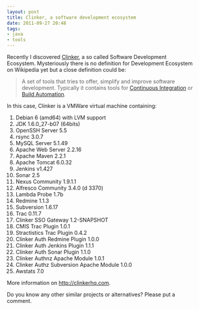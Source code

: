 ```yaml
---
layout: post
title: Clinker, a software development ecosystem
date: 2011-09-27 20:48
tags:
- java
- tools
---
```

Recently I discovered <a href="http://clinkerhq.com/">Clinker</a>, a so called Software Development Ecosystem. Mysteriously there is no definition for Development Ecosystem on Wikipedia yet but a close definition could be:

<blockquote><p>A set of tools that tries to offer, simplify and improve software development. Typically it contains tools for <a href="http://en.wikipedia.org/wiki/Continuous_integration">Continuous Integration</a> or <a href="http://en.wikipedia.org/wiki/Build_automation">Build Automation</a>.</p></blockquote>
<p>In this case, Clinker is a VMWare virtual machine containing:</p>
<ol>
<li>Debian 6 (amd64) with LVM support</li>
<li>JDK 1.6.0_27-b07 (64bits)</li>
<li>OpenSSH Server 5.5</li>
<li>rsync 3.0.7</li>
<li>MySQL Server 5.1.49</li>
<li>Apache Web Server 2.2.16</li>
<li>Apache Maven 2.2.1</li>
<li>Apache Tomcat 6.0.32</li>
<li>Jenkins v1.427</li>
<li>Sonar 2.5</li>
<li>Nexus Community 1.9.1.1</li>
<li>Alfresco Community 3.4.0 (d 3370)</li>
<li>Lambda Probe 1.7b</li>
<li>Redmine 1.1.3</li>
<li>Subversion 1.6.17</li>
<li>Trac 0.11.7</li>
<li>Clinker SSO Gateway 1.2-SNAPSHOT</li>
<li>CMIS Trac Plugin 1.0.1</li>
<li>Stractistics Trac Plugin 0.4.2</li>
<li>Clinker Auth Redmine Plugin 1.0.0</li>
<li>Clinker Auth Jenkins Plugin 1.1.1</li>
<li>Clinker Auth Sonar Plugin 1.1.0</li>
<li>Clinker Authnz Apache Module 1.0.1</li>
<li>Clinker Authz Subversion Apache Module 1.0.0</li>
<li>Awstats 7.0</li>
</ol>
<p>More information on <a href="http://clinkerhq.com">http://clinkerhq.com</a>.</p>
<p>Do you know any other similar projects or alternatives? Please put a comment.</p>
